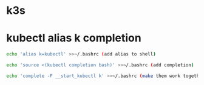 # k3s


# kubectl alias k completion

```bash 
echo 'alias k=kubectl' >>~/.bashrc (add alias to shell)

echo 'source <(kubectl completion bash)' >>~/.bashrc (add completion)

echo 'complete -F __start_kubectl k' >>~/.bashrc (make them work together)
```
